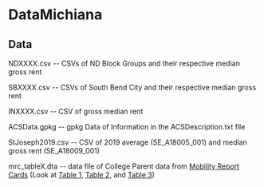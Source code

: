 ﻿# DataMichiana
 
 ## Data
 
 NDXXXX.csv -- CSVs of ND Block Groups and their respective median gross rent
 
 SBXXXX.csv -- CSVs of South Bend City and their respective median gross rent
 
 INXXXX.csv -- CSV of gross median rent
 
 ACSData.gpkg -- gpkg Data of Information in the ACSDescription.txt file
 
 StJoseph2019.csv -- CSV of 2019 average (SE_A18005_001) and median gross rent (SE_A18009_001)
 
 mrc_tableX.dta -- data file of College Parent data from [Mobility Report Cards](https://opportunityinsights.org/paper/mobilityreportcards/) (Look at [Table 1](https://opportunityinsights.org/wp-content/uploads/2018/03/Codebook-MRC-Table-1.pdf), [Table 2](https://opportunityinsights.org/wp-content/uploads/2018/04/Codebook-MRC-Table-2.pdf), and [Table 3](https://opportunityinsights.org/wp-content/uploads/2018/04/Codebook-MRC-Table-3.pdf))
 
 
